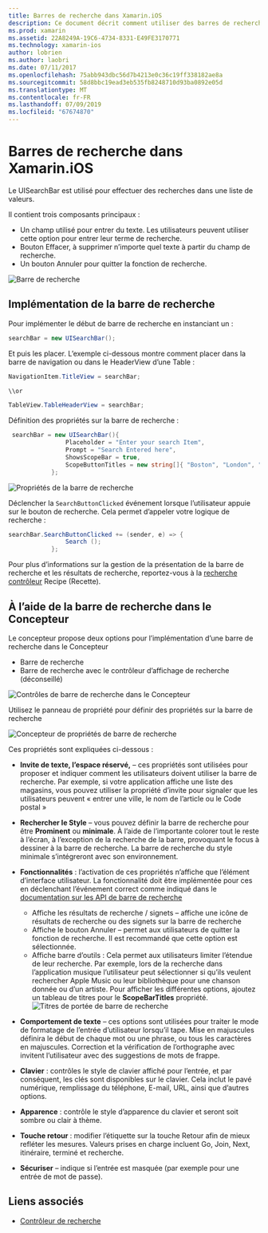 ```yaml
---
title: Barres de recherche dans Xamarin.iOS
description: Ce document décrit comment utiliser des barres de recherche dans Xamarin.iOS. Il explique comment créer des barres de recherche dans une table de montage séquentiel et par programme.
ms.prod: xamarin
ms.assetid: 22A8249A-19C6-4734-8331-E49FE3170771
ms.technology: xamarin-ios
author: lobrien
ms.author: laobri
ms.date: 07/11/2017
ms.openlocfilehash: 75abb943dbc56d7b4213e0c36c19ff338182ae8a
ms.sourcegitcommit: 58d8bbc19ead3eb535fb8248710d93ba0892e05d
ms.translationtype: MT
ms.contentlocale: fr-FR
ms.lasthandoff: 07/09/2019
ms.locfileid: "67674870"
---
```

# <a name="search-bars-in-xamarinios"></a>Barres de recherche dans Xamarin.iOS

Le UISearchBar est utilisé pour effectuer des recherches dans une liste de valeurs. 

Il contient trois composants principaux : 

- Un champ utilisé pour entrer du texte. Les utilisateurs peuvent utiliser cette option pour entrer leur terme de recherche.
- Bouton Effacer, à supprimer n’importe quel texte à partir du champ de recherche.
- Un bouton Annuler pour quitter la fonction de recherche.

![Barre de recherche](searchbar-images/image1.png)

## <a name="implementing-the-search-bar"></a>Implémentation de la barre de recherche

Pour implémenter le début de barre de recherche en instanciant un :

```csharp
searchBar = new UISearchBar();
```

Et puis les placer. L’exemple ci-dessous montre comment placer dans la barre de navigation ou dans le HeaderView d’une Table :

```csharp
NavigationItem.TitleView = searchBar;

\\or

TableView.TableHeaderView = searchBar;
```

Définition des propriétés sur la barre de recherche :

```csharp
 searchBar = new UISearchBar(){
                Placeholder = "Enter your search Item",
                Prompt = "Search Entered here",
                ShowsScopeBar = true,
                ScopeButtonTitles = new string[]{ "Boston", "London", "SF" },
            };
```

![Propriétés de la barre de recherche](searchbar-images/image6.png)

Déclencher la `SearchButtonClicked` événement lorsque l’utilisateur appuie sur le bouton de recherche. Cela permet d’appeler votre logique de recherche :

```csharp
searchBar.SearchButtonClicked += (sender, e) => {
                Search ();
            };
```

Pour plus d’informations sur la gestion de la présentation de la barre de recherche et les résultats de recherche, reportez-vous à la [recherche contrôleur](https://github.com/xamarin/recipes/tree/master/Recipes/ios/content_controls/search-controller) Recipe (Recette).

## <a name="using-the-search-bar-in-the-designer"></a>À l’aide de la barre de recherche dans le Concepteur

Le concepteur propose deux options pour l’implémentation d’une barre de recherche dans le Concepteur

- Barre de recherche
- Barre de recherche avec le contrôleur d’affichage de recherche (déconseillé)

![Contrôles de barre de recherche dans le Concepteur](searchbar-images/image2.png)

Utilisez le panneau de propriété pour définir des propriétés sur la barre de recherche

![Concepteur de propriétés de barre de recherche](searchbar-images/image3.png)

Ces propriétés sont expliquées ci-dessous :

- **Invite de texte, l’espace réservé,** – ces propriétés sont utilisées pour proposer et indiquer comment les utilisateurs doivent utiliser la barre de recherche. Par exemple, si votre application affiche une liste des magasins, vous pouvez utiliser la propriété d’invite pour signaler que les utilisateurs peuvent « entrer une ville, le nom de l’article ou le Code postal »
- **Rechercher le Style** – vous pouvez définir la barre de recherche pour être **Prominent** ou **minimale**. À l’aide de l’importante colorer tout le reste à l’écran, à l’exception de la recherche de la barre, provoquant le focus à dessiner à la barre de recherche. La barre de recherche du style minimale s’intégreront avec son environnement.
- **Fonctionnalités** : l’activation de ces propriétés n’affiche que l’élément d’interface utilisateur. La fonctionnalité doit être implémentée pour ces en déclenchant l’événement correct comme indiqué dans le [documentation sur les API de barre de recherche](xref:UIKit.UISearchBar)
    - Affiche les résultats de recherche / signets – affiche une icône de résultats de recherche ou des signets sur la barre de recherche
    - Affiche le bouton Annuler – permet aux utilisateurs de quitter la fonction de recherche. Il est recommandé que cette option est sélectionnée.
    - Affiche barre d’outils : Cela permet aux utilisateurs limiter l’étendue de leur recherche. Par exemple, lors de la recherche dans l’application musique l’utilisateur peut sélectionner si qu’ils veulent rechercher Apple Music ou leur bibliothèque pour une chanson donnée ou d’un artiste. Pour afficher les différentes options, ajoutez un tableau de titres pour le **ScopeBarTitles** propriété.
    ![Titres de portée de barre de recherche](searchbar-images/image4.png)

- **Comportement de texte** – ces options sont utilisées pour traiter le mode de formatage de l’entrée d’utilisateur lorsqu’il tape. Mise en majuscules définira le début de chaque mot ou une phrase, ou tous les caractères en majuscules. Correction et la vérification de l’orthographe avec invitent l’utilisateur avec des suggestions de mots de frappe.
- **Clavier** : contrôles le style de clavier affiché pour l’entrée, et par conséquent, les clés sont disponibles sur le clavier. Cela inclut le pavé numérique, remplissage du téléphone, E-mail, URL, ainsi que d’autres options.
- **Apparence** : contrôle le style d’apparence du clavier et seront soit sombre ou clair à thème.
- **Touche retour** : modifier l’étiquette sur la touche Retour afin de mieux refléter les mesures. Valeurs prises en charge incluent Go, Join, Next, itinéraire, terminé et recherche.
- **Sécuriser** – indique si l’entrée est masquée (par exemple pour une entrée de mot de passe).

## <a name="related-links"></a>Liens associés

- [Contrôleur de recherche](https://github.com/xamarin/recipes/tree/master/Recipes/ios/content_controls/search-controller)
